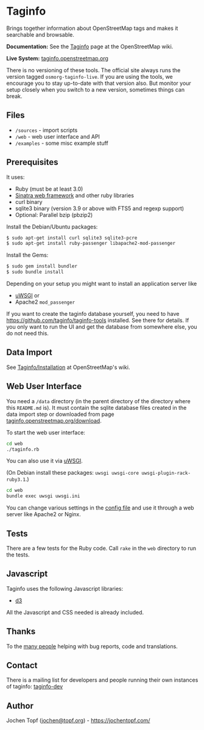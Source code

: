 # Taginfo

Brings together information about OpenStreetMap tags and makes it searchable
and browsable.

**Documentation:** See the
[Taginfo](https://wiki.openstreetmap.org/wiki/Taginfo) page at the OpenStreetMap
wiki.

**Live System:** [taginfo.openstreetmap.org](https://taginfo.openstreetmap.org/)

There is no versioning of these tools. The official site always runs the
version tagged `osmorg-taginfo-live`. If you are using the tools, we encourage
you to stay up-to-date with that version also. But monitor your setup closely
when you switch to a new version, sometimes things can break.

## Files

* `/sources`  - import scripts
* `/web`      - web user interface and API
* `/examples` - some misc example stuff


## Prerequisites

It uses:

* Ruby (must be at least 3.0)
* [Sinatra web framework](http://www.sinatrarb.com/) and other ruby libraries
* curl binary
* sqlite3 binary (version 3.9 or above with FTS5 and regexp support)
* Optional: Parallel bzip (pbzip2)

Install the Debian/Ubuntu packages:
```sh
$ sudo apt-get install curl sqlite3 sqlite3-pcre
$ sudo apt-get install ruby-passenger libapache2-mod-passenger
```

Install the Gems:
```sh
$ sudo gem install bundler
$ sudo bundle install
```

Depending on your setup you might want to install an application server like
* [uWSGI](https://uwsgi-docs.readthedocs.io/en/latest/) or
* Apache2 `mod_passenger`

If you want to create the taginfo database yourself, you need to have
https://github.com/taginfo/taginfo-tools installed. See there for details.
If you only want to run the UI and get the database from somewhere else,
you do not need this.


## Data Import

See [Taginfo/Installation](https://wiki.openstreetmap.org/wiki/Taginfo/Installation)
at OpenStreetMap's wiki.


## Web User Interface

You need a `/data` directory (in the parent directory of the directory where
this `README.md` is). It must contain the sqlite database files created in the
data import step or downloaded from page
[taginfo.openstreetmap.org/download](https://taginfo.openstreetmap.org/download).

To start the web user interface:

```sh
cd web
./taginfo.rb
```

You can also use it via [uWSGI](https://uwsgi-docs.readthedocs.io/en/latest/).

(On Debian install these packages: `uwsgi uwsgi-core uwsgi-plugin-rack-ruby3.1`.)

```sh
cd web
bundle exec uwsgi uwsgi.ini
```

You can change various settings in the [config file](web/uwsgi.ini) and use
it through a web server like Apache2 or Nginx.


## Tests

There are a few tests for the Ruby code. Call `rake` in the `web` directory to
run the tests.


## Javascript

Taginfo uses the following Javascript libraries:
* [d3](https://d3js.org/)

All the Javascript and CSS needed is already included.


## Thanks

To the [many people](https://github.com/taginfo/taginfo/graphs/contributors)
helping with bug reports, code and translations.


## Contact

There is a mailing list for developers and people running their own instances
of taginfo:
[taginfo-dev](https://lists.openstreetmap.org/listinfo/taginfo-dev)


## Author

Jochen Topf (jochen@topf.org) - https://jochentopf.com/

